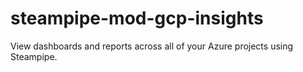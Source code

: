 # steampipe-mod-gcp-insights
View dashboards and reports across all of your Azure projects using Steampipe.
